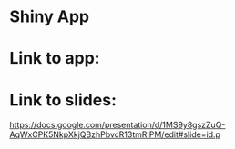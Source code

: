 # Shiny App

# Link to app:

# Link to slides:
https://docs.google.com/presentation/d/1MS9y8gszZuQ-AqWxCPK5NkpXkjQBzhPbvcR13tmRIPM/edit#slide=id.p

